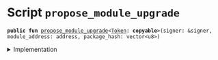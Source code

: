 
<a name="propose_module_upgrade"></a>

# Script `propose_module_upgrade`






<pre><code><b>public</b> <b>fun</b> <a href="propose_module_upgrade.md#propose_module_upgrade">propose_module_upgrade</a>&lt;<a href="../../modules/doc/Token.md#0x1_Token">Token</a>: <b>copyable</b>&gt;(signer: &signer, module_address: address, package_hash: vector&lt;u8&gt;)
</code></pre>



<details>
<summary>Implementation</summary>


<pre><code><b>fun</b> <a href="propose_module_upgrade.md#propose_module_upgrade">propose_module_upgrade</a>&lt;<a href="../../modules/doc/Token.md#0x1_Token">Token</a>: <b>copyable</b>&gt;(
    signer: &signer,
    module_address: address,
    package_hash: vector&lt;u8&gt;,
) {
    <a href="../../modules/doc/UpgradeModuleDaoProposal.md#0x1_UpgradeModuleDaoProposal_propose_module_upgrade">UpgradeModuleDaoProposal::propose_module_upgrade</a>&lt;<a href="../../modules/doc/Token.md#0x1_Token">Token</a>&gt;(
        signer,
        module_address,
        package_hash,
    );
}
</code></pre>



</details>

